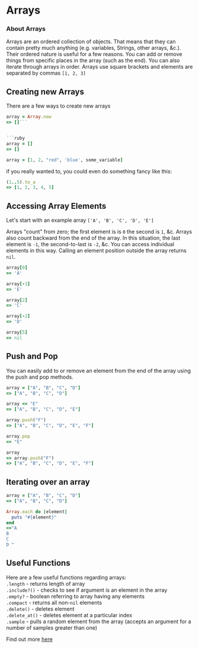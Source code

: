 # Arrays

### About Arrays
Arrays are an ordered collection of objects. That means that they can contain pretty much anything (e.g. variables, Strings, other arrays, &c.).  Their ordered nature is useful for a few reasons. You can add or remove things from specific places in the array (such as the end). You can also iterate through arrays in order.
Arrays use square brackets and elements are separated by commas `[1, 2, 3]`

## Creating new Arrays
There are a few ways to create new arrays

```ruby
array = Array.new
=> []```


```ruby
array = []
=> []
```

```ruby
array = [1, 2, "red", 'blue', some_variable]
```

if you really wanted to, you could even do something fancy like this:

```ruby
(1..5).to_a
=> [1, 2, 3, 4, 5]
```

## Accessing Array Elements

Let's start with an example array `['A', 'B', 'C', 'D', 'E']`

Arrays "count" from zero; the first element is is `0` the second is `1`, &c. Arrays also count backward from the end of the array. In this situation, the last element is `-1`, the second-to-last is `-2`, &c. You can access individual elements in this way. Calling an element position outside the array returns `nil`.

```ruby
array[0]
=> 'A'

array[-1]
=> 'E'

array[2]
=> 'C'

array[-2]
=> 'D'

array[5]
=> nil
```

## Push and Pop

You can easily add to or remove an element from the end of the array using the push and pop methods.  

```ruby
array = ["A", "B", "C", "D"]
=> ["A", "B", "C", "D"]

array << "E"
=> ["A", "B", "C", "D", "E"]

array.push("F")
=> ["A", "B", "C", "D", "E", "F"]

array.pop
=> "E"

array
=> array.push("F")
=> ["A", "B", "C", "D", "E", "F"]

```

## Iterating over an array

```ruby
array = ["A", "B", "C", "D"]
=> ["A", "B", "C", "D"]

Array.each do |element|
  puts "#{element}"
end
=>"A 
B 
C 
D "
```

## Useful Functions

Here are a few useful functions regarding arrays:  
`.length` - returns length of array  
`.include?()` - checks to see if argument is an element in the array  
`.empty?` - boolean referring to array having any elements  
`.compact` - returns all non-`nil` elements  
`.delete()` - deletes element  
`.delete_at()` - deletes element at a particular index  
`.sample` - pulls a random element from the array (accepts an argument for a number of samples greater than one)




Find out more [here](http://www.ruby-doc.org/core-2.1.2/Array.html)
